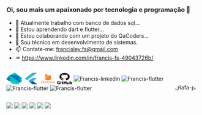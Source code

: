 ### Oi, sou mais um apaixonado por tecnologia e programação 👋

- 🔭 Atualmente trabalho com banco de dados sql...
- 🌱 Estou aprendendo dart e flutter...
- 👯 Estou colaborando com um projeto do QaCoders...
- 💬 Sou técnico em desenvolvimento de sistemas.
- 📫 Contate-me: francisley.fs@gmail.com
- ♒ https://www.linkedin.com/in/francis-fs-49043726b/


<div style="display: inline_block"><br>
  <img align="center" alt="Francis-dart" height="30" width="40" src="https://github.com/devicons/devicon/blob/master/icons/dart/dart-original.svg">
  <img align="center" alt="Francis-flutter" height="30" width="40" src="https://github.com/devicons/devicon/blob/master/icons/flutter/flutter-original.svg">
  
  <img align="center" alt="Francis-flutter" height="30" width="40" src="https://github.com/devicons/devicon/blob/master/icons/firebase/firebase-plain-wordmark.svg">
  
  <img align="center" alt="Francis-github" height="30" width="40" src="https://github.com/devicons/devicon/blob/master/icons/github/github-original-wordmark.svg">
  
  <img align="center" alt="Francis-linkedin" height="30" width="40" src="https://github.com/devicons/devicon/tree/master/icons/linkedin">
  
  <img align="center" alt="Francis-flutter" height="30" width="40" src="">
  
  <img align="center" alt="Francis-flutter" height="30" width="40" src="">
  
  <img align="center" alt="Francis-flutter" height="30" width="40" src="">
  
  
  <img align="right" alt="Rafa-pic" height="150" style="border-radius:50px;" src="https://media.discordapp.net/attachments/639956127056134178/890373478988013628/Publicacoes_Instagram_1_1.png?width=676&height=676">
</div>
  
  ##
 
<div> 
  <a href="https://www.youtube.com/channel/UC_-uuuZbY0AAt9CViNzvc-Q" target="_blank"><img src="https://img.shields.io/badge/YouTube-FF0000?style=for-the-badge&logo=youtube&logoColor=white" target="_blank"></a>
  <a href="https://instagram.com/rafaballerini" target="_blank"><img src="https://img.shields.io/badge/-Instagram-%23E4405F?style=for-the-badge&logo=instagram&logoColor=white" target="_blank"></a>
 	<a href="https://www.twitch.tv/rafaballerinii" target="_blank"><img src="https://img.shields.io/badge/Twitch-9146FF?style=for-the-badge&logo=twitch&logoColor=white" target="_blank"></a>
 <a href="https://discord.gg/wagxzStdcR" target="_blank"><img src="https://img.shields.io/badge/Discord-7289DA?style=for-the-badge&logo=discord&logoColor=white" target="_blank"></a> 
  <a href = "mailto:contatorafaballerini@gmail.com"><img src="https://img.shields.io/badge/-Gmail-%23333?style=for-the-badge&logo=gmail&logoColor=white" target="_blank"></a>
  <a href="https://www.linkedin.com/in/rafaella-ballerini-45875016a" target="_blank"><img src="https://img.shields.io/badge/-LinkedIn-%230077B5?style=for-the-badge&logo=linkedin&logoColor=white" target="_blank"></a> 
  
</div>


